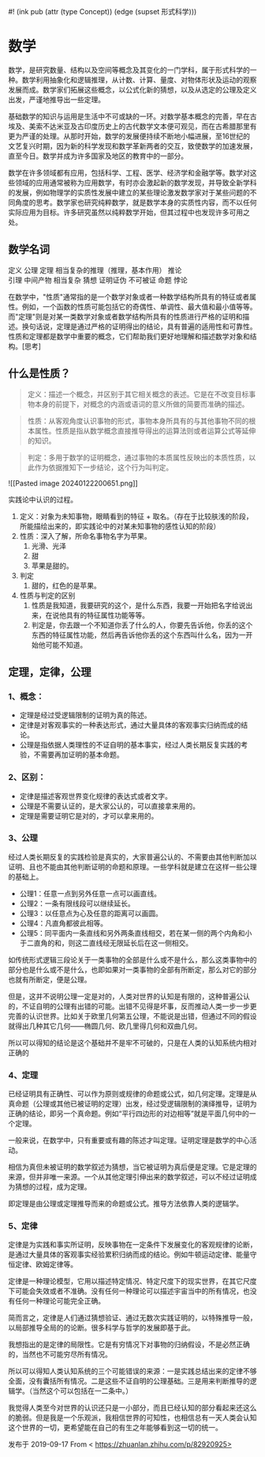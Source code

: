 #! (ink pub (attr (type Concept)) (edge (supset 形式科学)))

# 数学

数学，是研究数量、结构以及空间等概念及其变化的一门学科，属于形式科学的一种。数学利用抽象化和逻辑推理，从计数、计算、量度、对物体形状及运动的观察发展而成。数学家们拓展这些概念，以公式化新的猜想，以及从选定的公理及定义出发，严谨地推导出一些定理。

基础数学的知识与运用是生活中不可或缺的一环。对数学基本概念的完善，早在古埃及、美索不达米亚及古印度历史上的古代数学文本便可观见，而在古希腊那里有更为严谨的处理。从那时开始，数学的发展便持续不断地小幅进展，至16世纪的文艺复兴时期，因为新的科学发现和数学革新两者的交互，致使数学的加速发展，直至今日。数学并成为许多国家及地区的教育中的一部分。

数学在许多领域都有应用，包括科学、工程、医学、经济学和金融学等。数学对这些领域的应用通常被称为应用数学，有时亦会激起新的数学发现，并导致全新学科的发展，例如物理学的实质性发展中建立的某些理论激发数学家对于某些问题的不同角度的思考。数学家也研究纯粹数学，就是数学本身的实质性内容，而不以任何实际应用为目标。许多研究虽然以纯粹数学开始，但其过程中也发现许多可用之处。

## 数学名词

定义
公理
定理  相当复杂的推理（推理，基本作用）
推论  
引理  中间产物 相当复杂
猜想  证明证伪 不可被证
命题 
悖论  


在数学中，"性质"通常指的是一个数学对象或者一种数学结构所具有的特征或者属性。例如，一个函数的性质可能包括它的奇偶性、单调性、最大值和最小值等等。而"定理"则是对某一类数学对象或者数学结构所具有的性质进行严格的证明和描述。换句话说，定理是通过严格的证明得出的结论，具有普遍的适用性和可靠性。性质和定理都是数学中重要的概念，它们帮助我们更好地理解和描述数学对象和结构。[思考]


## 什么是性质？

> 定义：描述一个概念，并区别于其它相关概念的表述。它是在不改变目标事物本身的前提下，对概念的内涵或语词的意义所做的简要而准确的描述。

> 性质：从客观角度认识事物的形式，事物本身所具有的与其他事物不同的根本属性。性质是指从数学概念直接推导得出的运算法则或者运算公式等延伸的知识。

> 判定：多用于数学的证明概念，通过事物的本质属性反映出的本质性质，以此作为依据推知下一步结论，这个行为叫判定。

![[Pasted image 20240122200651.png]]

实践论中认识的过程。

1. 定义：对象为未知事物，眼睛看到的特征 + 取名。（存在于比较肤浅的阶段，所能描绘出来的，即实践论中的对某未知事物的感性认知的阶段）
2. 性质：深入了解，所命名事物名字为苹果。
	1. 光滑、光泽
	2. 甜
	3. 苹果是甜的。
3. 判定
	1. 甜的，红色的是苹果。
4. 性质与判定的区别
	1. 性质是我知道，我要研究的这个，是什么东西，我要一开始把名字给说出来，在说他具有的特征属性功能等等。
	2. 判定是，你去跟一个不知道你丢了什么的人，你要先告诉他，你丢的这个东西的特征属性功能，然后再告诉他你丢的这个东西叫什么名，因为一开始他可能不知道。


## 定理，定律，公理

### 1、概念：
- 定理是经过受逻辑限制的证明为真的陈述。
- 定律是对客观事实的一种表达形式，通过大量具体的客观事实归纳而成的结论。
- 公理是指依据人类理性的不证自明的基本事实，经过人类长期反复实践的考验，不需要再加证明的基本命题。
### 2、区别：
- 定律是描述客观世界变化规律的表达式或者文字。
- 公理是不需要认证的，是大家公认的，可以直接拿来用的。
- 定理是需要证明它是对的，才可以拿来用的。

### 3、公理
经过人类长期反复的实践检验是真实的，大家普遍公认的、不需要由其他判断加以证明、且也不能由其他判断证明的命题和原理。一些学科就是建立在这样一些公理的基础上。

- 公理1：任意一点到另外任意一点可以画直线。
- 公理2：一条有限线段可以继续延长。
- 公理3：以任意点为心及任意的距离可以画圆。
- 公理4：凡直角都彼此相等。
- 公理5：同平面内一条直线和另外两条直线相交，若在某一侧的两个内角和小于二直角的和，则这二直线经无限延长后在这一侧相交。

如传统形式逻辑三段论关于一类事物的全部是什么或不是什么，那么这类事物中的部分也是什么或不是什么，也即如果对一类事物的全部有所断定，那么对它的部分也就有所断定，便是公理。

但是，这并不说明公理一定是对的，人类对世界的认知是有限的，这种普遍公认的，不证自明的公理有出错的可能。出错不见得是坏事，反而推动人类一步一步更完善的认识世界。比如关于欧里几何第五公理，不能说是出错，但通过不同的假设就得出几种其它几何——椭圆几何、欧几里得几何和双曲几何。

所以可以得知的结论是这个基础并不是牢不可破的，只是在人类的认知系统内相对正确的

### 4、定理
已经证明具有正确性、可以作为原则或规律的命题或公式，如几何定理。定理是从真命题（公理或其他已被证明的定理）出发，经过受逻辑限制的演绎推导，证明为正确的结论，即另一个真命题。例如“平行四边形的对边相等”就是平面几何中的一个定理。

一般来说，在数学中，只有重要或有趣的陈述才叫定理。证明定理是数学的中心活动。

相信为真但未被证明的数学叙述为猜想，当它被证明为真后便是定理。它是定理的来源，但并非唯一来源。一个从其他定理引伸出来的数学叙述，可以不经过证明成为猜想的过程，成为定理。

即定理是由公理或定理推导而来的命题或公式。推导方法依靠人类的逻辑学。

### 5、定律
定律是为实践和事实所证明，反映事物在一定条件下发展变化的客观规律的论断，是通过大量具体的客观事实经验累积归纳而成的结论。例如牛顿运动定律、能量守恒定律、欧姆定律等。

定律是一种理论模型，它用以描述特定情况、特定尺度下的现实世界，在其它尺度下可能会失效或者不准确。没有任何一种理论可以描述宇宙当中的所有情况，也没有任何一种理论可能完全正确。

简而言之，定律是人们通过猜想验证、通过无数次实践证明的，以特殊推导一般，以局部推导全局的的论断。很多科学与哲学的发展即基于此。

我想指出的是定律的局限性。它是有穷情况下对事物的归纳假设，不是必然正确的，当然也不可能穷尽所有情况。

所以可以得知人类认知系统的三个可能错误的来源：一是实践总结出来的定律不够全面，没有囊括所有情况。二是这些不证自明的公理基础。三是用来判断推导的逻辑学。（当然这个可以包括在一二条中。）

我觉得人类至今对世界的认识还只是一小部分，而且已经认知的部分看起来还这么的脆弱。但是我是一个乐观派，我相信世界的可知性，也相信总有一天人类会认知这个世界的一切，更希望能在自己的有生之年能够看到这一切的统一。

发布于 2019-09-17
From < https://zhuanlan.zhihu.com/p/82920925> 

